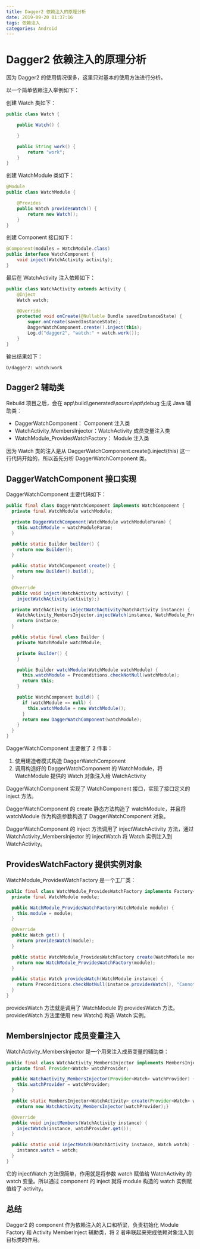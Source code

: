 ```yaml
---
title: Dagger2 依赖注入的原理分析
date: 2019-09-20 01:37:16
tags: 依赖注入
categories: Android
---
```


# Dagger2 依赖注入的原理分析

因为 Dagger2 的使用情况很多，这里只对基本的使用方法进行分析。

以一个简单依赖注入举例如下：


创建 Watch 类如下：

```java
public class Watch {

    public Watch() {

    }

    public String work() {
        return "work";
    }
}
```

创建 WatchModule 类如下：

```java
@Module
public class WatchModule {

    @Provides
    public Watch providesWatch() {
        return new Watch();
    }
}
```

创建 Component 接口如下：

```java
@Component(modules = WatchModule.class)
public interface WatchComponent {
    void inject(WatchActivity activity);
}
```

最后在 WatchActivity 注入依赖如下：

```java
public class WatchActivity extends Activity {
    @Inject
    Watch watch;

    @Override
    protected void onCreate(@Nullable Bundle savedInstanceState) {
        super.onCreate(savedInstanceState);
        DaggerWatchComponent.create().inject(this);
        Log.d("dagger2", "watch:" + watch.work());
    }
}
```

输出结果如下：

```
D/dagger2: watch:work
```

## Dagger2 辅助类

Rebuild 项目之后，会在 app\build\generated\source\apt\debug 生成 Java 辅助类：

- DaggerWatchComponent： Component 注入类
- WatchActivity_MembersInjector：WatchActivity 成员变量注入类
- WatchModule_ProvidesWatchFactory： Module 注入类

因为 Watch 类的注入是从 DaggerWatchComponent.create().inject(this) 这一行代码开始的，所以首先分析 DaggerWatchComponent 类。

## DaggerWatchComponent 接口实现

DaggerWatchComponent 主要代码如下：

```java
public final class DaggerWatchComponent implements WatchComponent {
  private final WatchModule watchModule;

  private DaggerWatchComponent(WatchModule watchModuleParam) {
    this.watchModule = watchModuleParam;
  }

  public static Builder builder() {
    return new Builder();
  }

  public static WatchComponent create() {
    return new Builder().build();
  }

  @Override
  public void inject(WatchActivity activity) {
    injectWatchActivity(activity);}

  private WatchActivity injectWatchActivity(WatchActivity instance) {
    WatchActivity_MembersInjector.injectWatch(instance, WatchModule_ProvidesWatchFactory.providesWatch(watchModule));
    return instance;
  }

  public static final class Builder {
    private WatchModule watchModule;

    private Builder() {
    }

    public Builder watchModule(WatchModule watchModule) {
      this.watchModule = Preconditions.checkNotNull(watchModule);
      return this;
    }

    public WatchComponent build() {
      if (watchModule == null) {
        this.watchModule = new WatchModule();
      }
      return new DaggerWatchComponent(watchModule);
    }
  }
}
```

DaggerWatchComponent 主要做了 2 件事：

1. 使用建造者模式构造 DaggerWatchComponent
2. 调用构造好的 DaggerWatchComponent 的 WatchModule，将 WatchModule 提供的 Watch 对象注入给 WatchActivity

DaggerWatchComponent 实现了 WatchComponent 接口，实现了接口定义的 inject 方法。

DaggerWatchComponent 的 create 静态方法构造了 watchModule，并且将 watchModule 作为构造参数构造了 DaggerWatchComponent 对象。

DaggerWatchComponent 的 inject 方法调用了 injectWatchActivity 方法，通过 WatchActivity_MembersInjector 的 injectWatch 将 Watch 实例注入到 WatchActivity。

## ProvidesWatchFactory 提供实例对象

WatchModule_ProvidesWatchFactory 是一个工厂类：

```java
public final class WatchModule_ProvidesWatchFactory implements Factory<Watch> {
  private final WatchModule module;

  public WatchModule_ProvidesWatchFactory(WatchModule module) {
    this.module = module;
  }

  @Override
  public Watch get() {
    return providesWatch(module);
  }

  public static WatchModule_ProvidesWatchFactory create(WatchModule module) {
    return new WatchModule_ProvidesWatchFactory(module);
  }

  public static Watch providesWatch(WatchModule instance) {
    return Preconditions.checkNotNull(instance.providesWatch(), "Cannot return null from a non-@Nullable @Provides method");
  }
}
```

providesWatch 方法就是调用了 WatchModule 的 providesWatch 方法。providesWatch 方法里使用 new Watch() 构造 Watch 实例。

## MembersInjector 成员变量注入

WatchActivity_MembersInjector 是一个用来注入成员变量的辅助类：

```java
public final class WatchActivity_MembersInjector implements MembersInjector<WatchActivity> {
  private final Provider<Watch> watchProvider;

  public WatchActivity_MembersInjector(Provider<Watch> watchProvider) {
    this.watchProvider = watchProvider;
  }

  public static MembersInjector<WatchActivity> create(Provider<Watch> watchProvider) {
    return new WatchActivity_MembersInjector(watchProvider);}

  @Override
  public void injectMembers(WatchActivity instance) {
    injectWatch(instance, watchProvider.get());
  }

  public static void injectWatch(WatchActivity instance, Watch watch) {
    instance.watch = watch;
  }
}
```

它的 injectWatch 方法很简单，作用就是将参数 watch 赋值给 WatchActivity 的 watch 变量。所以通过 component 的 inject 就将 module 构造的 watch 实例赋值给了 activity。

## 总结

Dagger2 的 component 作为依赖注入的入口和桥梁，负责初始化 Module Factory 和 Activity MemberInject 辅助类，将 2 者串联起来完成依赖对象注入到目标类的作用。